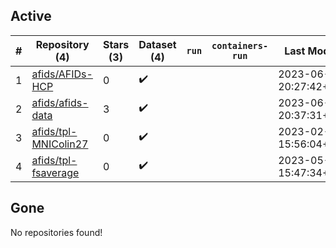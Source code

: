 ## Active
| # | Repository (4) | Stars (3) | Dataset (4) | `run` | `containers-run` | Last Modified |
| --- | --- | --- | --- | --- | --- | --- |
| 1 | [afids/AFIDs-HCP](https://github.com/afids/AFIDs-HCP) | 0 | :heavy_check_mark: |  |  | 2023-06-22 20:27:42+00:00 |
| 2 | [afids/afids-data](https://github.com/afids/afids-data) | 3 | :heavy_check_mark: |  |  | 2023-06-22 20:37:31+00:00 |
| 3 | [afids/tpl-MNIColin27](https://github.com/afids/tpl-MNIColin27) | 0 | :heavy_check_mark: |  |  | 2023-02-08 15:56:04+00:00 |
| 4 | [afids/tpl-fsaverage](https://github.com/afids/tpl-fsaverage) | 0 | :heavy_check_mark: |  |  | 2023-05-04 15:47:34+00:00 |

## Gone
No repositories found!
